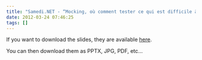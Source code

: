 ```yaml
---
title: "Samedi.NET - “Mocking, où comment tester ce qui est difficile à tester”"
date: 2012-03-24 07:46:25
tags: []
---
```


If you want to download the slides, they are available [here](https://docs.google.com/presentation/d/1BJNiPTSnaKJW_fHdwdRl_RoXtmYv8GiIINL2Z4kRFGM/edit).

You can then download them as PPTX, JPG, PDF, etc…